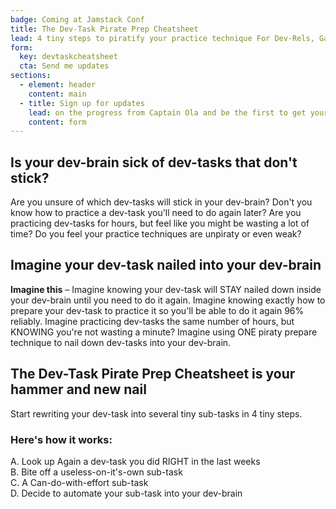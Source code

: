 ```yaml
---
badge: Coming at Jamstack Conf
title: The Dev-Task Pirate Prep Cheatsheet
lead: 4 tiny steps to piratify your practice technique For Dev-Rels, Gatsby-Plugin Pirate Princesses and Dev-dads
form:
  key: devtaskcheatsheet
  cta: Send me updates
sections:
  - element: header
    content: main
  - title: Sign up for updates
    lead: on the progress from Captain Ola and be the first to get your hands the Dev-Task Pirate Prep Cheatsheet
    content: form
---
```


## Is your dev-brain sick of dev-tasks that don't stick?

Are you unsure of which dev-tasks will stick in your dev-brain? Don't you know how to practice a dev-task you'll need to do again later? Are you practicing dev-tasks for hours, but feel like you might be wasting a lot of time? Do you feel your practice techniques are unpiraty or even weak?

## Imagine your dev-task nailed into your dev-brain

**Imagine this** – Imagine knowing your dev-task will STAY nailed down inside your dev-brain until you need to do it again. Imagine knowing exactly how to prepare your dev-task to practice it so you'll be able to do it again 96% reliably. Imagine practicing dev-tasks the same number of hours, but KNOWING you're not wasting a minute? Imagine using ONE piraty prepare technique to nail down dev-tasks into your dev-brain.

## The Dev-Task Pirate Prep Cheatsheet is your hammer and new nail

Start rewriting your dev-task into several tiny sub-tasks in 4 tiny steps.

### Here's how it works:

A. Look up Again a dev-task you did RIGHT in the last weeks  
B. Bite off a useless-on-it's-own sub-task  
C. A Can-do-with-effort sub-task  
D. Decide to automate your sub-task into your dev-brain
